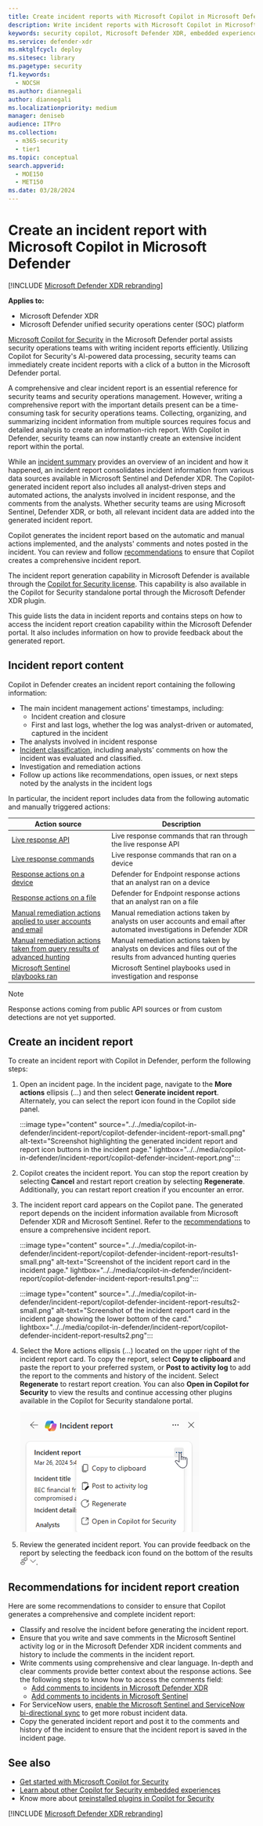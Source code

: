 ```yaml
---
title: Create incident reports with Microsoft Copilot in Microsoft Defender
description: Write incident reports with Microsoft Copilot in Microsoft Defender.
keywords: security copilot, Microsoft Defender XDR, embedded experience, incident report, script analyzer, script analysis, query assistant, m365, incident report, guided response, incident response playbooks, incident response, incident report creation, create report, create incident report, write incident report, write report, Microsoft Copilot for Security, Microsoft Defender, Copilot in Defender
ms.service: defender-xdr
ms.mktglfcycl: deploy
ms.sitesec: library
ms.pagetype: security
f1.keywords:
  - NOCSH
ms.author: diannegali
author: diannegali
ms.localizationpriority: medium
manager: deniseb
audience: ITPro
ms.collection:
  - m365-security
  - tier1
ms.topic: conceptual
search.appverid:
  - MOE150
  - MET150
ms.date: 03/28/2024
---
```


# Create an incident report with Microsoft Copilot in Microsoft Defender

[!INCLUDE [Microsoft Defender XDR rebranding](../includes/microsoft-defender.md)]

**Applies to:**

- Microsoft Defender XDR
- Microsoft Defender unified security operations center (SOC) platform

[Microsoft Copilot for Security](/security-copilot/microsoft-security-copilot) in the Microsoft Defender portal assists security operations teams with writing incident reports efficiently. Utilizing Copilot for Security's AI-powered data processing, security teams can immediately create incident reports with a click of a button in the Microsoft Defender portal.

A comprehensive and clear incident report is an essential reference for security teams and security operations management. However, writing a comprehensive report with the important details present can be a time-consuming task for security operations teams. Collecting, organizing, and summarizing incident information from multiple sources requires focus and detailed analysis to create an information-rich report. With Copilot in Defender, security teams can now instantly create an extensive incident report within the portal.

While an [incident summary](security-copilot-m365d-incident-summary.md) provides an overview of an incident and how it happened, an incident report consolidates incident information from various data sources available in Microsoft Sentinel and Defender XDR. The Copilot-generated incident report also includes all analyst-driven steps and automated actions, the analysts involved in incident response, and the comments from the analysts. Whether security teams are using Microsoft Sentinel, Defender XDR, or both, all relevant incident data are added into the generated incident report. 

Copilot generates the incident report based on the automatic and manual actions implemented, and the analysts' comments and notes posted in the incident. You can review and follow [recommendations](security-copilot-m365d-create-incident-report.md#recommendations-for-incident-report-creation) to ensure that Copilot creates a comprehensive incident report.

The incident report generation capability in Microsoft Defender is available through the [Copilot for Security license](/security-copilot/faq-security-copilot). This capability is also available in the Copilot for Security standalone portal through the Microsoft Defender XDR plugin.

This guide lists the data in incident reports and contains steps on how to access the incident report creation capability within the Microsoft Defender portal. It also includes information on how to provide feedback about the generated report.

## Incident report content

Copilot in Defender creates an incident report containing the following information:

- The main incident management actions' timestamps, including:
  - Incident creation and closure
  - First and last logs, whether the log was analyst-driven or automated, captured in the incident
- The analysts involved in incident response
- [Incident classification](manage-incidents.md#specify-the-classification), including analysts' comments on how the incident was evaluated and classified.
- Investigation and remediation actions
- Follow up actions like recommendations, open issues, or next steps noted by the analysts in the incident logs

In particular, the incident report includes data from the following automatic and manually triggered actions:

|Action source|Description|
|---|---|
|[Live response API](/microsoft-365/security/defender-endpoint/api/run-live-response)|Live response commands that ran through the live response API|
|[Live response commands](/microsoft-365/security/defender-endpoint/live-response)|Live response commands that ran on a device|
|[Response actions on a device](/microsoft-365/security/defender-endpoint/respond-machine-alerts)|Defender for Endpoint response actions that an analyst ran on a device|
|[Response actions on a file](/microsoft-365/security/defender-endpoint/respond-file-alerts)|Defender for Endpoint response actions that an analyst ran on a file|
|[Manual remediation actions applied to user accounts and email](m365d-remediation-actions.md#remediation-actions-that-are-taken-manually)|Manual remediation actions taken by analysts on user accounts and email after automated investigations in Defender XDR|
|[Manual remediation actions taken from query results of advanced hunting](advanced-hunting-take-action.md)|Manual remediation actions taken by analysts on devices and files out of the results from advanced hunting queries|
|[Microsoft Sentinel playbooks ran](/azure/sentinel/automate-responses-with-playbooks)|Microsoft Sentinel playbooks used in investigation and response|

   > [!NOTE]
   > Response actions coming from public API sources or from custom detections are not yet supported.

## Create an incident report

To create an incident report with Copilot in Defender, perform the following steps:

1. Open an incident page. In the incident page, navigate to the **More actions** ellipsis (...) and then select **Generate incident report**. Alternately, you can select the report icon found in the Copilot side panel.

   :::image type="content" source="../../media/copilot-in-defender/incident-report/copilot-defender-incident-report-small.png" alt-text="Screenshot highlighting the generated incident report and report icon buttons in the incident page." lightbox="../../media/copilot-in-defender/incident-report/copilot-defender-incident-report.png":::

2. Copilot creates the incident report. You can stop the report creation by selecting **Cancel** and restart report creation by selecting **Regenerate**. Additionally, you can restart report creation if you encounter an error.

3. The incident report card appears on the Copilot pane. The generated report depends on the incident information available from Microsoft Defender XDR and Microsoft Sentinel. Refer to the [recommendations](security-copilot-m365d-create-incident-report.md#recommendations-for-incident-report-creation) to ensure a comprehensive incident report.

   :::image type="content" source="../../media/copilot-in-defender/incident-report/copilot-defender-incident-report-results1-small.png" alt-text="Screenshot of the incident report card in the incident page." lightbox="../../media/copilot-in-defender/incident-report/copilot-defender-incident-report-results1.png":::

   :::image type="content" source="../../media/copilot-in-defender/incident-report/copilot-defender-incident-report-results2-small.png" alt-text="Screenshot of the incident report card in the incident page showing the lower bottom of the card." lightbox="../../media/copilot-in-defender/incident-report/copilot-defender-incident-report-results2.png":::

4. Select the More actions ellipsis (...) located on the upper right of the incident report card. To copy the report, select **Copy to clipboard** and paste the report to your preferred system, or **Post to activity log** to add the report to the comments and history of the incident. Select **Regenerate** to restart report creation. You can also **Open in Copilot for Security** to view the results and continue accessing other plugins available in the Copilot for Security standalone portal.

   ![Screenshot of additional actions in the incident report results card.](../../media/copilot-in-defender/incident-report/copilot-defender-incident-report-more-actions.png)

5. Review the generated incident report. You can provide feedback on the report by selecting the feedback icon found on the bottom of the results  ![Screenshot of the feedback icon for Copilot in Defender cards](../../media/copilot-in-defender/copilot-defender-feedback.png).

## Recommendations for incident report creation

Here are some recommendations to consider to ensure that Copilot generates a comprehensive and complete incident report:

- Classify and resolve the incident before generating the incident report.
- Ensure that you write and save comments in the Microsoft Sentinel activity log or in the Microsoft Defender XDR incident comments and history to include the comments in the incident report.
- Write comments using comprehensive and clear language. In-depth and clear comments provide better context about the response actions. See the following steps to know how to access the comments field:
  - [Add comments to incidents in Microsoft Defender XDR](manage-incidents.md#add-comments)
  - [Add comments to incidents in Microsoft Sentinel](/azure/sentinel/investigate-cases#comment-on-incidents)
- For ServiceNow users, [enable the Microsoft Sentinel and ServiceNow bi-directional sync](https://techcommunity.microsoft.com/t5/microsoft-sentinel-blog/what-s-new-introducing-microsoft-sentinel-solution-for/ba-p/3692840) to get more robust incident data.
- Copy the generated incident report and post it to the comments and history of the incident to ensure that the incident report is saved in the incident page.

## See also

- [Get started with Microsoft Copilot for Security](/security-copilot/get-started-security-copilot)
- [Learn about other Copilot for Security embedded experiences](/security-copilot/experiences-security-copilot)
- Know more about [preinstalled plugins in Copilot for Security](/security-copilot/manage-plugins#preinstalled-plugins)

[!INCLUDE [Microsoft Defender XDR rebranding](../../includes/defender-m3d-techcommunity.md)]
